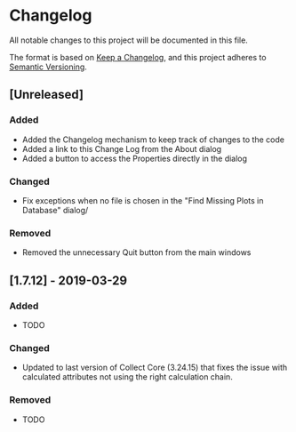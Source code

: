 # Changelog
All notable changes to this project will be documented in this file.

The format is based on [Keep a Changelog](https://keepachangelog.com/en/1.0.0/),
and this project adheres to [Semantic Versioning](https://semver.org/spec/v2.0.0.html).

## [Unreleased]

### Added
- Added the Changelog mechanism to keep track of changes to the code 
- Added a link to this Change Log from the About dialog
- Added a button to access the Properties directly in the dialog

### Changed
- Fix exceptions when no file is chosen in the "Find Missing Plots in Database" dialog/

### Removed
- Removed the unnecessary Quit button from the main windows


## [1.7.12] - 2019-03-29
### Added
- TODO

### Changed
- Updated to last version of Collect Core (3.24.15) that fixes the issue with calculated attributes not using the right calculation chain.

### Removed
- TODO
